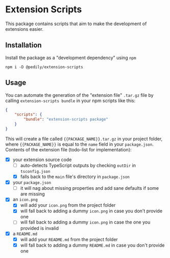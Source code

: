 # Extension Scripts

This package contains scripts that aim to make the development of extensions easier.

## Installation

Install the package as a "development dependency" using `npm`

```shell
npm i -D @pedily/extension-scripts
```

## Usage

You can automate the generation of the "extension file" `.tar.gz` file by calling `extension-scripts bundle` in your npm scripts like this:

```package.json
{
    "scripts": {
        "bundle": "extension-scripts package"
    }
}
```

This will create a file called `{{PACKAGE_NAME}}.tar.gz` in your project folder, where `{{PACKAGE_NAME}}` is equal to the `name` field in your `package.json`.
Contents of the extension file (todo-list for implementation):

- [x] your extension source code
  - [ ] auto-detects TypeScript outputs by checking `outDir` in `tsconfig.json`
  - [x] falls back to the `main` file's directory in `package.json`
- [x] your `package.json`
  - [ ] it will nag about missing properties and add sane defaults if some are missing
- [x] an `icon.png`
  - [x] will add your `icon.png` from the project folder
  - [x] will fall back to adding a dummy `icon.png` in case you don't provide one
  - [ ] will fall back to adding a dummy `icon.png` in case the one you provided is invalid
- [x] a `README.md`
  - [x] will add your `README.md` from the project folder
  - [x] will fall back to adding a dummy `README.md` in case you don't provide one

